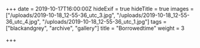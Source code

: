 +++
date = 2019-10-17T16:00:00Z
hideExif = true
hideTitle = true
images = ["/uploads/2019-10-18_12-55-36_utc_3.jpg", "/uploads/2019-10-18_12-55-36_utc_4.jpg", "/uploads/2019-10-18_12-55-36_utc_1.jpg"]
tags = ["blackandgrey", "archive", "gallery"]
title = "Borrowedtime"
weight = 3

+++
